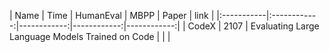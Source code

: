 | Name | Time | HumanEval | MBPP | Paper | link |
|:-----------|:------------:|------------:|------------:|------------:|
| CodeX | 2107 | Evaluating Large Language Models Trained on Code |  |  |
